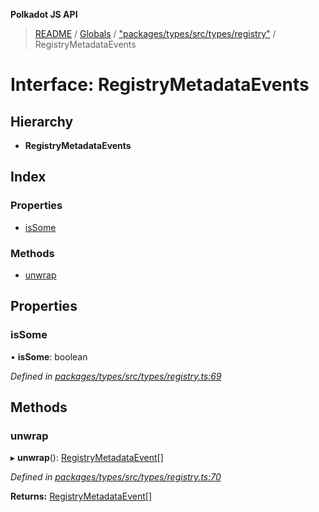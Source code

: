 **Polkadot JS API**

> [README](../README.md) / [Globals](../globals.md) / ["packages/types/src/types/registry"](../modules/_packages_types_src_types_registry_.md) / RegistryMetadataEvents

# Interface: RegistryMetadataEvents

## Hierarchy

* **RegistryMetadataEvents**

## Index

### Properties

* [isSome](_packages_types_src_types_registry_.registrymetadataevents.md#issome)

### Methods

* [unwrap](_packages_types_src_types_registry_.registrymetadataevents.md#unwrap)

## Properties

### isSome

•  **isSome**: boolean

*Defined in [packages/types/src/types/registry.ts:69](https://github.com/polkadot-js/api/blob/8631f68ba/packages/types/src/types/registry.ts#L69)*

## Methods

### unwrap

▸ **unwrap**(): [RegistryMetadataEvent](_packages_types_src_types_registry_.registrymetadataevent.md)[]

*Defined in [packages/types/src/types/registry.ts:70](https://github.com/polkadot-js/api/blob/8631f68ba/packages/types/src/types/registry.ts#L70)*

**Returns:** [RegistryMetadataEvent](_packages_types_src_types_registry_.registrymetadataevent.md)[]
